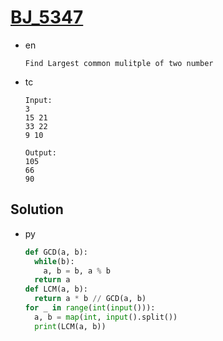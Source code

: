 # [BJ_5347](https://acmicpc.net/problem/5347)

* en

  ```en
  Find Largest common mulitple of two number
  ```

* tc

  ```tc
  Input:
  3
  15 21
  33 22
  9 10

  Output:
  105
  66
  90
  ```

## Solution

* py

  ```py
  def GCD(a, b):
    while(b):
      a, b = b, a % b
    return a
  def LCM(a, b):
    return a * b // GCD(a, b)
  for _ in range(int(input())):
    a, b = map(int, input().split())
    print(LCM(a, b))
  ```
